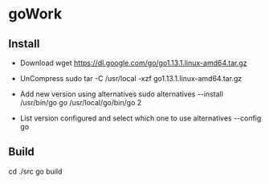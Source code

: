 # goWork

## Install

- Download
wget https://dl.google.com/go/go1.13.1.linux-amd64.tar.gz

- UnCompress 
sudo tar -C /usr/local -xzf go1.13.1.linux-amd64.tar.gz

- Add new version using alternatives
sudo alternatives --install /usr/bin/go go /usr/local/go/bin/go 2

- List version configured and select which one to use
alternatives --config go

## Build
cd ./src
go build


